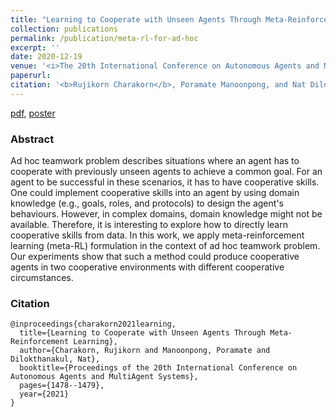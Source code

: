 ```yaml
--- 
title: "Learning to Cooperate with Unseen Agents Through Meta-Reinforcement Learning" 
collection: publications 
permalink: /publication/meta-rl-for-ad-hoc 
excerpt: '' 
date: 2020-12-19
venue: '<i>The 20th International Conference on Autonomous Agents and Multiagent Systems. <b>AAMAS 2021. (Extended abstract)</b></i>' 
paperurl:  
citation: '<b>Rujikorn Charakorn</b>, Poramate Manoonpong, and Nat Dilokthanakul' 
--- 
```


 
[pdf](http://www.ifaamas.org/Proceedings/aamas2021/pdfs/p1478.pdf), [poster](/files/posters/aamas_poster_update2.pdf)


### Abstract
Ad hoc teamwork problem describes situations where an agent has to cooperate with previously unseen agents to achieve a common goal. For an agent to be successful in these scenarios, it has to have cooperative skills. One could implement cooperative skills into an agent by using domain knowledge (e.g., goals, roles, and protocols) to design the agent's behaviours. However, in complex domains, domain knowledge might not be available. Therefore, it is interesting to explore how to directly learn cooperative skills from data. In this work, we apply meta-reinforcement learning (meta-RL) formulation in the context of ad hoc teamwork problem. Our experiments show that such a method could produce cooperative agents in two cooperative environments with different cooperative circumstances.


### Citation
```
@inproceedings{charakorn2021learning,
  title={Learning to Cooperate with Unseen Agents Through Meta-Reinforcement Learning},
  author={Charakorn, Rujikorn and Manoonpong, Poramate and Dilokthanakul, Nat},
  booktitle={Proceedings of the 20th International Conference on Autonomous Agents and MultiAgent Systems},
  pages={1478--1479},
  year={2021}
}
```